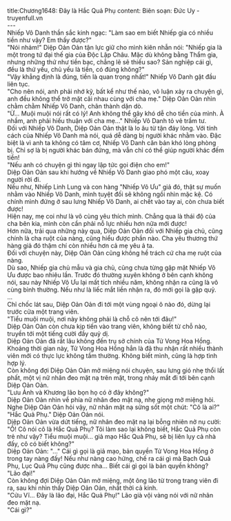 title:Chương1648: Đây là Hắc Quả Phụ
content:
Biên soạn: Đức Uy - truyenfull.vn<br>---<br>Nhiếp Vô Danh thần sắc kinh ngạc: "Làm sao em biết Nhiếp gia có nhiều tiền như vậy? Em thấy được?"<br>"Nói nhảm!" Diệp Oản Oản tận lực giữ cho mình kiên nhẫn nói: "Nhiếp gia là một trong tứ đại thế gia của Độc Lập Châu. Mặc dù không bằng Thẩm gia, nhưng những thứ như tiền bạc, chẳng lẽ sẽ thiếu sao? Sản nghiệp cái gì, đều là thứ yếu, chủ yếu là tiền, có đúng không?"<br>"Vậy khẳng định là đúng, tiền là quan trọng nhất!" Nhiếp Vô Danh gật đầu liên tục.<br>"Cho nên nói, anh phải nhớ kỹ, bất kể như thế nào, vô luận xảy ra chuyện gì, anh đều không thể trở mặt cãi nhau cùng với cha mẹ." Diệp Oản Oản nhìn chằm chằm Nhiếp Vô Danh, chân thành dặn dò.<br>"Ừ... Muội muội nói rất có lý! Anh không thể gây khó dễ cho tiền của mình. À nhầm, anh phải hiếu thuận với cha mẹ..." Nhiếp Vô Danh tỏ vẻ trầm tư.<br>Đối với Nhiếp Vô Danh, Diệp Oản Oản thật là lo âu từ tận đáy lòng. Với tính cách của Nhiếp Vô Danh mà nói, quá dễ dàng bị người khác nhằm vào. Đặc biệt là vì anh ta không có tâm cơ, Nhiếp Vô Danh căn bản khó lòng phòng bị. Chỉ sợ là bị người khác bán đứng, mà vẫn chỉ có thể giúp người khác đếm tiền!<br>"Nếu anh có chuyện gì thì ngay lập tức gọi điện cho em!"<br>Diệp Oản Oản sau khi hướng về Nhiếp Vô Danh giao phó một câu, xoay người rời đi.<br>Nếu như, Nhiếp Linh Lung và con hàng "Nhiếp Vô Ưu" giả đó, thật sự muốn nhằm vào Nhiếp Vô Danh, mình tuyệt đối sẽ không ngồi nhìn mặc kệ. Có chính mình đứng ở sau lưng Nhiếp Vô Danh, ai chết vào tay ai, còn chưa biết được!<br>Hiện nay, mẹ coi như là vô cùng yêu thích mình. Chẳng qua là thái độ của cha bên kia, mình còn cần phải nỗ lực nhiều hơn nữa mới được!<br>Hơn nữa, trải qua những này qua, Diệp Oản Oản đối với Nhiếp gia chủ, cũng chính là cha ruột của nàng, cũng hiểu được phần nào. Cha yêu thương thứ hàng giả đó thậm chí còn nhiều hơn cả mẹ yêu ả ta.<br>Đối với chuyện này, Diệp Oản Oản cũng không hề trách cứ cha mẹ ruột của nàng.<br>Dù sao, Nhiếp gia chủ mẫu và gia chủ, cũng chưa từng gặp mặt Nhiếp Vô Ưu được bao nhiêu lần. Trước đó thường xuyên không ở bên cạnh không nói, sau này Nhiếp Vô Ưu lại mất tích nhiều năm, không nhận ra cũng là vô cùng bình thường. Nếu như là liếc mắt liền nhận ra, đó mới gọi là gặp quỷ.<br>...<br>Chỉ chốc lát sau, Diệp Oản Oản đi tới một vùng ngoại ô nào đó, dừng lại trước cửa một trang viên.<br>"Tiểu muội muội, nơi này không phải là chỗ cô nên tới đâu!"<br>Diệp Oản Oản còn chưa kịp tiến vào trang viên, không biết từ chỗ nào, truyền tới một tiếng cười đầy quỷ dị.<br>Diệp Oản Oản đã rất lâu không đến trụ sở chính của Tử Vong Hoa Hồng. Khoảng thời gian này, Tử Vong Hoa Hồng hẳn là đã thu nhận rất nhiều thành viên mới có thực lực không tầm thường. Không biết mình, cũng là hợp tình hợp lý.<br>Còn không đợi Diệp Oản Oản mở miệng nói chuyện, sau lưng gió nhẹ thổi lất phất, một vị nữ nhân đeo mặt nạ trên mặt, trong nháy mắt đi tới bên cạnh Diệp Oản Oản.<br>"Lưu Ảnh và Khương lão bọn họ có ở đây không?"<br>Diệp Oản Oản nhìn về phía nữ nhân đeo mặt nạ, nhẹ giọng mở miệng hỏi.<br>Nghe Diệp Oản Oản hỏi vậy, nữ nhân mặt nạ sửng sốt một chút: "Cô là ai?"<br>"Hắc Quả Phụ." Diệp Oản Oản nói.<br>Diệp Oản Oản vừa dứt tiếng, nữ nhân đeo mặt nạ lại bỗng nhiên nở nụ cười: "Ồ! Cô nói cô là Hắc Quả Phụ? Tôi làm sao lại không biết, Hắc Quả Phụ còn trẻ như vậy? Tiểu muội muội... giả mạo Hắc Quả Phụ, sẽ bị liên lụy cả nhà đấy, cô có biết không?"<br>Diệp Oản Oản: "..." Cái gì gọi là giả mạo, bản quyền Tử Vong Hoa Hồng ở trong tay nàng đấy! Nếu như nàng cao hứng, chế ra cái gì mà Bạch Quả Phụ, Lục Quả Phụ cũng được nha... Biết cái gì gọi là bản quyền không?<br>"Lão đại!"<br>Còn không đợi Diệp Oản Oản mở miệng, một ông lão từ trong trang viên đi ra, sau khi nhìn thấy Diệp Oản Oản, nhất thời cả kinh.<br>"Cửu Vĩ... Đây là lão đại, Hắc Quả Phụ!" Lão già vội vàng nói với nữ nhân đeo mặt nạ.<br>"Cái gì?"
